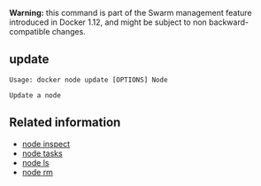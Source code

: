 <!--[metadata]>
+++
title = "node update"
description = "The node update command description and usage"
keywords = ["resources, update, dynamically"]
[menu.main]
parent = "smn_cli"
+++
<![end-metadata]-->

**Warning:** this command is part of the Swarm management feature introduced in Docker 1.12, and might be subject to non backward-compatible changes.

## update

    Usage: docker node update [OPTIONS] Node

    Update a node



## Related information

* [node inspect](node_inspect.md)
* [node tasks](node_tasks.md)
* [node ls](node_ls.md)
* [node rm](node_rm.md)

